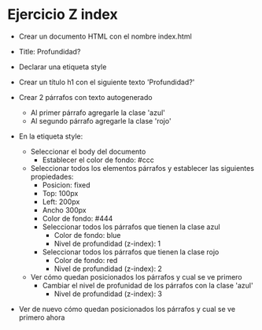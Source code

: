 # Ejercicio Z index

* Crear un documento HTML con el nombre index.html

* Title: Profundidad?
* Declarar una etiqueta style
* Crear un título h1 con el siguiente texto 'Profundidad?'
* Crear 2 párrafos con texto autogenerado
  * Al primer párrafo agregarle la clase 'azul'
  * Al segundo párrafo agregarle la clase 'rojo'
* En la etiqueta style:
  * Seleccionar el body del documento
    * Establecer el color de fondo: #ccc
  * Seleccionar todos los elementos párrafos y establecer las siguientes propiedades:
    * Posicion: fixed
    * Top: 100px
    * Left: 200px
    * Ancho 300px
    * Color de fondo: #444
    * Seleccionar todos los párrafos que tienen la clase azul
      * Color de fondo: blue
      * Nivel de profundidad (z-index): 1
    * Seleccionar todos los párrafos que tienen la clase rojo
      * Color de fondo: red
      * Nivel de profundidad (z-index): 2
  * Ver cómo quedan posicionados los párrafos y cual se ve primero
    * Cambiar el nivel de profunidad de los párrafos con la clase 'azul'
      * Nivel de profundidad (z-index): 3
* Ver de nuevo cómo quedan posicionados los párrafos y cual se ve primero ahora